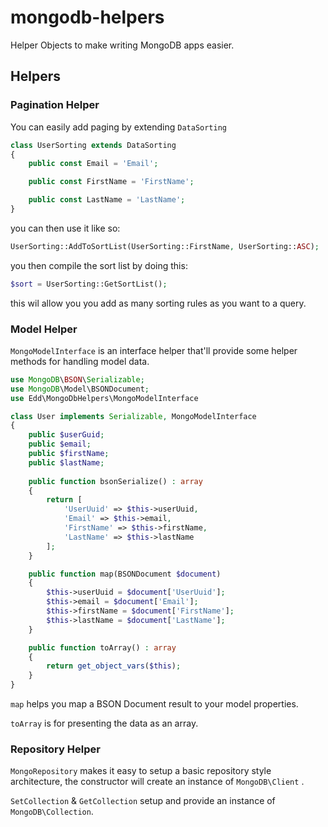# mongodb-helpers
Helper Objects to make writing MongoDB apps easier.

## Helpers

### Pagination Helper

You can easily add paging by extending ```DataSorting```

```php
class UserSorting extends DataSorting
{
    public const Email = 'Email';

    public const FirstName = 'FirstName';

    public const LastName = 'LastName';
}
```

you can then use it like so:

```php
UserSorting::AddToSortList(UserSorting::FirstName, UserSorting::ASC);
```

you then compile the sort list by doing this:

```php
$sort = UserSorting::GetSortList();
```

this wil allow you you add as many sorting rules as you want to a query.

### Model Helper

```MongoModelInterface``` is an interface helper that'll provide some helper methods for handling model data.

```php
use MongoDB\BSON\Serializable;
use MongoDB\Model\BSONDocument;
use Edd\MongoDbHelpers\MongoModelInterface

class User implements Serializable, MongoModelInterface
{
    public $userGuid;
    public $email;
    public $firstName;
    public $lastName;
    
    public function bsonSerialize() : array
    {
        return [
            'UserUuid' => $this->userUuid,
            'Email' => $this->email,
            'FirstName' => $this->firstName,
            'LastName' => $this->lastName
        ];
    }

    public function map(BSONDocument $document)
    {
        $this->userUuid = $document['UserUuid'];
        $this->email = $document['Email'];
        $this->firstName = $document['FirstName'];
        $this->lastName = $document['LastName'];
    }

    public function toArray() : array
    {
        return get_object_vars($this);
    }
}
```

```map``` helps you map a BSON Document result to your model properties.

```toArray``` is for presenting the data as an array.

### Repository Helper

```MongoRepository```  makes it easy to setup a basic repository style architecture, the constructor will create an instance of ```MongoDB\Client``` .

```SetCollection``` & ```GetCollection``` setup and provide an instance of ```MongoDB\Collection```.